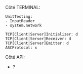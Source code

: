 Côté TERMINAL:

    UnitTesting:
	- InputReader
	- system.network

    TCP[Client|Server]Initializer: d
    TCP[Client|Server]Receiver: d
    TCP[Client|Server]Emitter: d
    ASCProtocol: x

Côté API: 
 - ?


